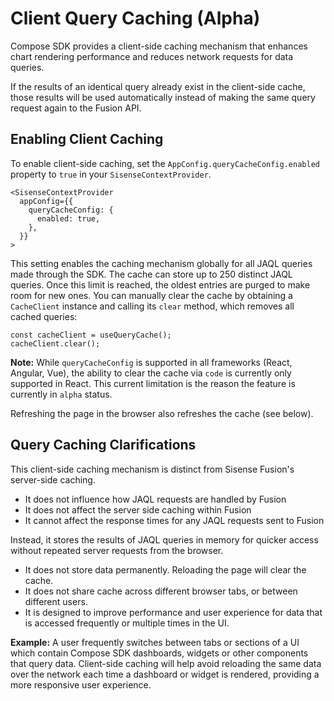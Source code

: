 # Client Query Caching (Alpha)

Compose SDK provides a client-side caching mechanism that enhances chart rendering performance and reduces network requests for data queries.

If the results of an identical query already exist in the client-side cache, those results will be used automatically instead of making the same query request again to the Fusion API.

## Enabling Client Caching

To enable client-side caching, set the `AppConfig.queryCacheConfig.enabled` property to `true` in your `SisenseContextProvider`.

```tsx
<SisenseContextProvider
  appConfig={{
    queryCacheConfig: {
      enabled: true,
    },
  }}
>
```

This setting enables the caching mechanism globally for all JAQL queries made through the SDK.
The cache can store up to 250 distinct JAQL queries. Once this limit is reached, the oldest entries are purged to make room for new ones.
You can manually clear the cache by obtaining a `CacheClient` instance and calling its `clear` method, which removes all cached queries:

```tsx
const cacheClient = useQueryCache();
cacheClient.clear();
```

**Note:** While `queryCacheConfig` is supported in all frameworks (React, Angular, Vue), the ability to clear the cache via `code` is currently only supported in React. This current limitation is the reason the feature is currently in `alpha` status.

Refreshing the page in the browser also refreshes the cache (see below).


## Query Caching Clarifications

This client-side caching mechanism is distinct from Sisense Fusion's server-side caching.
- It does not influence how JAQL requests are handled by Fusion
- It does not affect the server side caching within Fusion
- It cannot affect the response times for any JAQL requests sent to Fusion

Instead, it stores the results of JAQL queries in memory for quicker access without repeated server requests from the browser.

- It does not store data permanently. Reloading the page will clear the cache.
- It does not share cache across different browser tabs, or between different users.
- It is designed to improve performance and user experience for data that is accessed frequently or multiple times in the UI.

**Example:** A user frequently switches between tabs or sections of a UI which contain Compose SDK dashboards, widgets or other components that query data. Client-side caching will help avoid reloading the same data over the network each time a dashboard or widget is rendered, providing a more responsive user experience.
